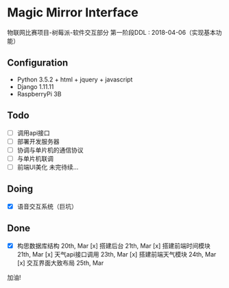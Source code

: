 # Magic Mirror Interface

物联网比赛项目-树莓派-软件交互部分
第一阶段DDL : 2018-04-06（实现基本功能）

## Configuration

+ Python 3.5.2 + html + jquery + javascript
+ Django 1.11.11
+ RaspberryPi 3B

## Todo 
- [ ] 调用api接口
- [ ] 部署开发服务器
- [ ] 协调与单片机的通信协议
- [ ] 与单片机联调
- [ ] 前端UI美化
未完待续...

## Doing
- [x] 语音交互系统（巨坑）

## Done
- [x] 构思数据库结构	20th, Mar
	 [x] 搭建后台	21th, Mar
	 [x] 搭建前端时间模块	21th, Mar
	 [x] 天气api接口调用	23th, Mar
	 [x] 搭建前端天气模块	24th, Mar
	 [x] 交互界面大致布局	25th, Mar

加油!




